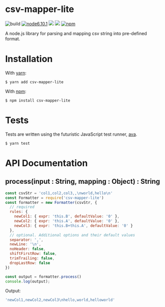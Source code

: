 # csv-mapper-lite

![build](https://img.shields.io/circleci/project/github/j1wu/csv-mapper-lite.svg?style=flat-square)
[![node6.10.1](https://img.shields.io/badge/node-6.10.1-green.svg?style=flat-square)](https://nodejs.org/en/blog/release/v0.6.10/)
[![](https://img.shields.io/badge/ava-0.19.1-green.svg?style=flat-square)](https://github.com/avajs/ava)
[![](https://img.shields.io/badge/flow-0.49.1-green.svg?style=flat-square)](https://github.com/facebook/flow)
[![npm](https://img.shields.io/npm/v/csv-mapper-lite.svg?style=flat-square)](https://www.npmjs.com/package/csv-mapper-lite)

A node.js library for parsing and mapping csv string into pre-defined format.


# Installation

With [yarn](https://yarnpkg.com):

    $ yarn add csv-mapper-lite

With [npm](http://npmjs.org):

    $ npm install csv-mapper-lite


# Tests

Tests are written using the futuristic JavaScript test runner, [ava](https://github.com/avajs/ava).

    $ yarn test


# API Documentation

## process(input : String, mapping : Object) : String

```js
const csvStr = 'col1,col2,col3,,\nworld,hello\n'
const Formatter = require('csv-mapper-lite')
const formatter = new Formatter(csvStr, {
  // required
  rules: {
    newCol1: { expr: 'this.B', defaultValue: '0' },
    newCol2: { expr: 'this.A', defaultValue: '0' },
    newCol3: { expr: 'this.B+this.A', defaultValue: '0' }
  },
  // optional. Additional options and their default values
  separator: ',',
  newLine: '\n',
  noHeader: false,
  shiftFirstRow: false,
  trimTrailing: false,
  dropLastRow: false
})

const output = formatter.process()
console.log(output);
```
Output:
```js
'newCol1,newCol2,newCol3\nhello,world,helloworld'
```